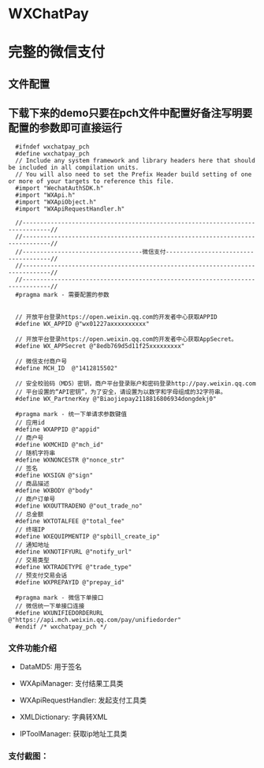 # WXChatPay
# 完整的微信支付

## 文件配置

## 下载下来的demo只要在pch文件中配置好备注写明要配置的参数即可直接运行
      #ifndef wxchatpay_pch
      #define wxchatpay_pch
      // Include any system framework and library headers here that should be included in all compilation units.
      // You will also need to set the Prefix Header build setting of one or more of your targets to reference this file.
      #import "WechatAuthSDK.h"
      #import "WXApi.h"
      #import "WXApiObject.h"
      #import "WXApiRequestHandler.h"

      //------------------------------------------------------------------------------//
      //------------------------------------------------------------------------------//
      //----------------------------------微信支付-------------------------------------//
      //------------------------------------------------------------------------------//
      //------------------------------------------------------------------------------//
      #pragma mark - 需要配置的参数


      // 开放平台登录https://open.weixin.qq.com的开发者中心获取APPID
      #define WX_APPID @"wx01227axxxxxxxxxx"

      // 开放平台登录https://open.weixin.qq.com的开发者中心获取AppSecret。
      #define WX_APPSecret @"8edb769d5d11f25xxxxxxxxx"

      // 微信支付商户号
      #define MCH_ID  @"1412815502"

      // 安全校验码（MD5）密钥，商户平台登录账户和密码登录http://pay.weixin.qq.com
      // 平台设置的“API密钥”，为了安全，请设置为以数字和字母组成的32字符串。
      #define WX_PartnerKey @"Biaojiepay2118816806934dongdekj0"

      #pragma mark - 统一下单请求参数键值
      // 应用id
      #define WXAPPID @"appid"
      // 商户号
      #define WXMCHID @"mch_id"
      // 随机字符串
      #define WXNONCESTR @"nonce_str"
      // 签名
      #define WXSIGN @"sign"
      // 商品描述
      #define WXBODY @"body"
      // 商户订单号
      #define WXOUTTRADENO @"out_trade_no"
      // 总金额
      #define WXTOTALFEE @"total_fee"
      // 终端IP
      #define WXEQUIPMENTIP @"spbill_create_ip"
      // 通知地址
      #define WXNOTIFYURL @"notify_url"
      // 交易类型
      #define WXTRADETYPE @"trade_type"
      // 预支付交易会话
      #define WXPREPAYID @"prepay_id"

      #pragma mark - 微信下单接口
      // 微信统一下单接口连接
      #define WXUNIFIEDORDERURL @"https://api.mch.weixin.qq.com/pay/unifiedorder"
      #endif /* wxchatpay_pch */

### 文件功能介绍

- DataMD5: 用于签名

- WXApiManager: 支付结果工具类

- WXApiRequestHandler: 发起支付工具类

- XMLDictionary: 字典转XML

- IPToolManager: 获取ip地址工具类

### 支付截图：

